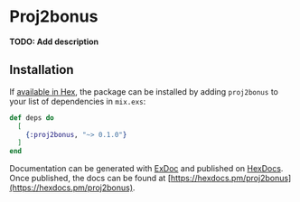 # Proj2bonus

**TODO: Add description**

## Installation

If [available in Hex](https://hex.pm/docs/publish), the package can be installed
by adding `proj2bonus` to your list of dependencies in `mix.exs`:

```elixir
def deps do
  [
    {:proj2bonus, "~> 0.1.0"}
  ]
end
```

Documentation can be generated with [ExDoc](https://github.com/elixir-lang/ex_doc)
and published on [HexDocs](https://hexdocs.pm). Once published, the docs can
be found at [https://hexdocs.pm/proj2bonus](https://hexdocs.pm/proj2bonus).

